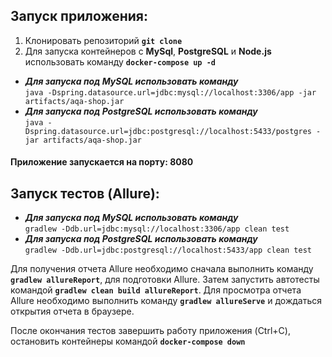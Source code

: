 ## Запуск приложения:

1. Клонировать репозиторий __`git clone`__
2. Для запуска контейнеров с __MySql__, __PostgreSQL__ и __Node.js__ использовать команду __`docker-compose up -d`__     
* ***Для запуска под MySQL использовать команду***  
      `java -Dspring.datasource.url=jdbc:mysql://localhost:3306/app -jar artifacts/aqa-shop.jar`  
* ***Для запуска под PostgreSQL использовать команду***  
      `java -Dspring.datasource.url=jdbc:postgresql://localhost:5433/postgres -jar artifacts/aqa-shop.jar`
 #### Приложение запускается на порту: 8080

## Запуск тестов (Allure):  
* ***Для запуска под MySQL использовать команду***  
    `gradlew -Ddb.url=jdbc:mysql://localhost:3306/app clean test` 
* ***Для запуска под PostgreSQL использовать команду***  
    `gradlew -Ddb.url=jdbc:postgresql://localhost:5433/app clean test` 
    
Для получения отчета Allure необходимо сначала выполнить команду __`gradlew allureReport`__, для подготовки Allure. 
Затем запустить автотесты командой __`gradlew clean build allureReport`__. Для просмотра отчета Allure необходимо 
выполнить команду __`gradlew allureServe`__ и дождаться открытия отчета в браузере.

После окончания тестов завершить работу приложения (Ctrl+C), остановить контейнеры командой __`docker-compose down`__
